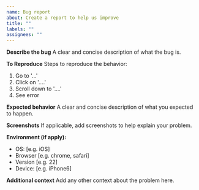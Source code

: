 ```yaml
---
name: Bug report
about: Create a report to help us improve
title: ""
labels: ""
assignees: ""
---
```


**Describe the bug**
A clear and concise description of what the bug is.

**To Reproduce**
Steps to reproduce the behavior:

1. Go to '...'
2. Click on '....'
3. Scroll down to '....'
4. See error

**Expected behavior**
A clear and concise description of what you expected to happen.

**Screenshots**
If applicable, add screenshots to help explain your problem.

**Environment (if apply):**

- OS: [e.g. iOS]
- Browser [e.g. chrome, safari]
- Version [e.g. 22]
- Device: [e.g. iPhone6]

**Additional context**
Add any other context about the problem here.
